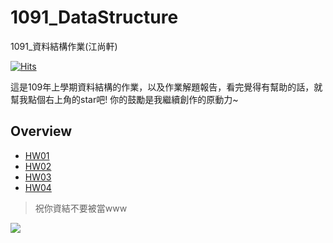# 1091_DataStructure
1091_資料結構作業(江尚軒)

[![Hits](https://hits.seeyoufarm.com/api/count/incr/badge.svg?url=https%3A%2F%2Fgithub.com%2FAndyChiangSH%2F1091_DataStructure%2Ftree%2Fmaster&count_bg=%2300A001&title_bg=%23555555&icon=&icon_color=%23E7E7E7&title=%E7%B8%BD%E7%80%8F%E8%A6%BD%E4%BA%BA%E6%95%B8+%2F+%E4%BB%8A%E6%97%A5%E7%80%8F%E8%A6%BD%E4%BA%BA%E6%95%B8&edge_flat=false)](https://hits.seeyoufarm.com)

這是109年上學期資料結構的作業，以及作業解題報告，看完覺得有幫助的話，就幫我點個右上角的star吧! 你的鼓勵是我繼續創作的原動力~

## Overview
* [HW01](https://github.com/AndyChiangSH/1091_DataStructure/tree/master/HW01)
* [HW02](https://github.com/AndyChiangSH/1091_DataStructure/tree/master/HW02)
* [HW03](https://github.com/AndyChiangSH/1091_DataStructure/tree/master/HW03)
* [HW04](https://github.com/AndyChiangSH/1091_DataStructure/tree/master/HW04)

> 祝你資結不要被當www

![](https://i.imgur.com/5bevKEV.gif)
